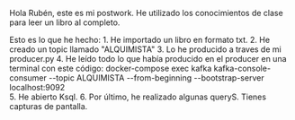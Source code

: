 Hola Rubén, este es mi postwork. He utilizado los conocimientos de clase para leer un libro al completo.
 
Esto es lo que he hecho:
    1. He importado un libro en formato txt. 
    2. He creado un topic llamado "ALQUIMISTA" 
    3. Lo he producido a traves de mi producer.py 
    4. He leído todo lo que había producido en el producer en una terminal con este código: docker-compose exec kafka kafka-console-consumer --topic ALQUIMISTA --from-beginning --bootstrap-server localhost:9092    
    5. He abierto Ksql. 
    6. Por último, he realizado algunas queryS. Tienes capturas de pantalla.